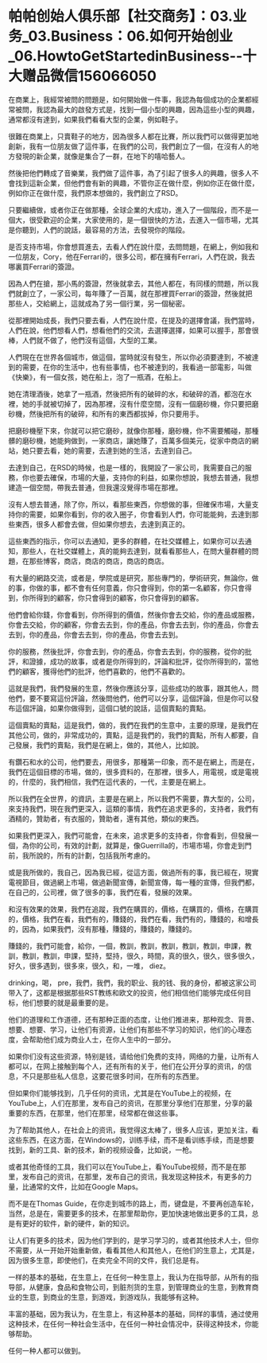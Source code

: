 # 帕帕创始人俱乐部【社交商务】：03.业务_03.Business：06.如何开始创业_06.HowtoGetStartedinBusiness--十大赠品微信156066050

在商業上，我經常被問的問題是，如何開始做一件事，我認為每個成功的企業都經常被問，我認為最大的啟發方式是，找到一個小型的興趣，因為這些小型的興趣，通常都沒有達到，如果我們看看大型的企業，例如鞋子。

很難在商業上，只賣鞋子的地方，因為很多人都在比賽，所以我們可以做得更加地創新，我有一位朋友做了這件事，在我們的公司，我們創立了一個，在沒有人的地方發現的新企業，就像是集合了一群，在地下的嘻哈藝人。

然後把他們轉成了音樂業，我們做了這件事，為了引起了很多人的興趣，很多人不會找到這新企業，但他們會有新的興趣，不管你正在做什麼，例如你正在做什麼，例如你正在做什麼，我們原本想做的，我們創立了RSD。

只要繼續做，或者你正在做那種，全球企業的大成功，進入了一個階段，而不是一個大，很受歡迎的企業，大家使用的，是一個很快的方法，去進入一個市場，尤其是你聽到，人們的說話，最容易的方法，去發現你的階段。

是否支持市場，你會想買進去，去看人們在說什麼，去問問題，在網上，例如我和一位朋友，Cory，他在Ferrari的，很多公司，都在擁有Ferrari，人們在說，我去哪裏買Ferrari的簽證。

因為人們在搶，那小馬的簽證，然後就拿去，其他人都在，有同樣的問題，所以我們就創立了，一家公司，每年賺了一百萬，就在那裡買Ferrari的簽證，然後就把那些人，交給網上，這就成為了另一個行業，另一個秘密。

從那裡開始成長，我們只要去看，人們在說什麼，在提及的選擇會議，我們當時，人們在說，他們想看人們，想看他們的交流，去選擇選擇，如果可以握手，那會很棒，人們就不做了，他們沒有這個，大型的工業。

人們現在在世界各個城市，做這個，當時就沒有發生，所以你必須要達到，不被達到的需要，在你的生活中，也有些事情，也不被達到的，我看過一部電影，叫做《快樂》，有一個女孩，她在船上，泡了一瓶酒，在船上。

她在清理酒後，她拿了一瓶酒，然後把所有的破碎的水，和破碎的酒，都泡在水裡，她的手就被切掉了，因為那裡，沒有什麼空間，沒有一個磨砂機，你只要把磨砂機，然後把所有的破碎，和所有的東西都拔掉，你只要用手。

把磨砂機壓下來，你就可以把它磨砂，就像你那種，磨砂機，你不需要觸碰，那種髒的磨砂機，她能夠做到，一家商店，讓她賺了，百萬多個美元，從家中商店的網站，她只要去看，她的需要，去達到她的生活，去達到自己。

去達到自己，在RSD的時候，也是一樣的，我開設了一家公司，我需要自己的服務，你也要去確保，市場的大量，支持你的利益，如果你想說，我想去普通，我想建造一個空間，帶我去普通，但我還沒覺得市場在那裡。

沒有人想去普通，除了你，所以，看那些東西，你想做的事，但確保市場，大量支持你的需要，如果你看到，你的收入圈子，你會看到人們，你可能能夠，去達到那些東西，很多人都會去做，但如果你想去，去達到真正的。

這些東西的指示，你可以去通知，更多的群體，在社交媒體上，如果你可以去通知，那些人，在社交媒體上，真的能夠去達到，就看看那些人，在問大量群體的問題，在那些博客，商店，商店的商店，商店的商店。

有大量的網路交流，或者是，學院或是研究，那些專門的，學術研究，無論你，做的事，你做的事，都不會有任何意義，你只會得到，你的第一名顧客，你只會得到，你所得到的顧客，你只會得到的顧客，你只會得到的顧客。

他們會給你錢，你會看到，你所得到的價值，然後你會去交給，你的產品或服務，你會去交給，你的顧客，你會去去到，你的產品，你會去去到，你的產品，你會去去到，你的產品，你會去去到，你的產品，你會去去到。

你的服務，然後批評，你會去到，你的產品，你會去去到，你的服務，從你的批評，和證據，成功的故事，或者是你所得到的，評論和批評，從你所得到的，當他們的顧客，獲得他們的批評，他們喜歡的，他們不喜歡的。

這就是我們，我們發展的生意，然後你應該分享，這些成功的故事，跟其他人，問他們，要不要寫這份評論，然後問他們，他們可以分享，這個評論，但是你可以發布這個評論，如果你做得到，這個口號的說話，這個賣點的賣點。

這個賣點的賣點，這是我們，做的，我們在我們的生意中，主要的原理，是我們在其他公司，做的，非常成功的，賣點，這是我們的，我們的賣點，所有人都要，自己發展，我們的賣點，我們是在網上，做的，其他人，比如說。

有鑽石和水的公司，他們要去，用很多，那種第一印象，而不是在網上，而是在，我們在這個目標的市場，做的，很多資料的，在那裡，很多人，用電視，或是電視的，什麼的，我們相信，我們在這代表的，一代，主要是在網上。

所以我們在全世界，的資訊，主要是在網上，所以我們不需要，靠大型的，公司，來支持我們，現在我們更深入，這類的事情，我們在追求更多的，支持者，我們有酒精的，贊助者，有衣服的，贊助者，還有其他，類似的東西。

如果我們更深入，我們可能會，在未來，追求更多的支持者，你會看到，但發展一個，為你的公司，有效的計劃，就算是，像Guerrilla的，市場市場，你會走到門前，我所說的，所有的計劃，包括我所考慮的。

或是我所做的，我自己，因為我已經，從這方面，做過所有的事，我已經在，現實電視節目，做過網上市場，做過新聞宣傳，新聞宣傳，每一種的宣傳，但我們都，在自己的，公司裡，做了很多的事，我們在看，發展的效果。

和沒有效果的效果，我們在追蹤，我們在購買的，價格，在購買的，價格，在購買的，價格，我們在看，我們有的，賺錢的，我們在看，我們有的，賺錢的，和增長的，因為，如果我們，沒有那種，賺錢的，賺錢的，賺錢的。

賺錢的，我們可能會，給你，一個，教訓，教訓，教訓，教訓，教訓，申課，教訓，教訓，教訓，申課，堅持，堅持，很久，時間，真的很久，很久，很多很久，好久，很多遇到，很多來，很久，和，一堆， diez。

 drinking，喝， pre，我們，我們，我的职业、我的钱、我的身份，都被这家公司带入了，这都是根据那些RST教练和欧文的投资，他们相信他们能够完成任何目标，他们想要的就是最重要的是。

他们的道理和工作道德，还有那种正面的态度，让他们推进来，那种观念、背景、想要、想要、学习，让他们有资源，让他们有那些不学习的知识，他们的心理态度，会帮助他们成为商业人士，在你人生中的一部分。

如果你们没有这些资源，特别是钱，请给他们免费的支持，网络的力量，让所有人都可以，在网上接触到每个人，还有所有的关于，他们在公开分享的资讯，的信息，不只是那些私人信息，这要花很多时间，在所有的东西里。

但如果你们能够找到，几乎任何的资讯，尤其是在YouTube上的视频，在YouTube上，人们在那里，发布自己的资讯，在那里分享他们在那里，分享的最重要的东西，在那里，他们在那里，经常都在做这些事。

为了帮助其他人，在社会上的资讯，我觉得这太棒了，很多人应该，更加关注，看这些东西，在这方面，在Windows的，训练手续，而不是看训练手续，而是想要找到，新的工具、新的技术，新的视频设备，比如说，一枪。

或者其他奇怪的工具，我们可以在YouTube上，看YouTube视频，而不是在那里，发布自己的资讯，在那里，发布自己的资讯，我发现这种技术，有更多的力量，比通常的文件，比如在Google Maps。

而不是在Thomas Guide，在你走到城市的路上，而，键盘是，不要再创造车轮，当然，总是在，需要更多的技术，在那里帮助你，更加快速地做出更多的工具，总是有更好的软件，新的硬件，新的知识。

让人们有更多的技术，因为他们学到的，是学习学习的，或者其他技术人士，但你不需要，从一开始开始重新做，看看其他人和其他人，在他们的生意上，尤其是，因为很多生意，即使他们，在卖完全不同的文件，我们总是有。

一样的基本的基础，在生意上，在任何一种生意上，我认为在指导部，从所有的指导部，从健康，食品和食物公司，到脏剂货的生意，到管理商业的生意，到教育商业的生意，到商业的生意，到游戏，到游戏队，我能够有这种。

丰富的基础，因为我认为，在生意上，有这种基本的基础，同样的事情，通过使用这种技术，在任何一种社会生活中，在任何一种社会情况中，获得这种技术，你能够帮助。

任何一种人都可以做到。